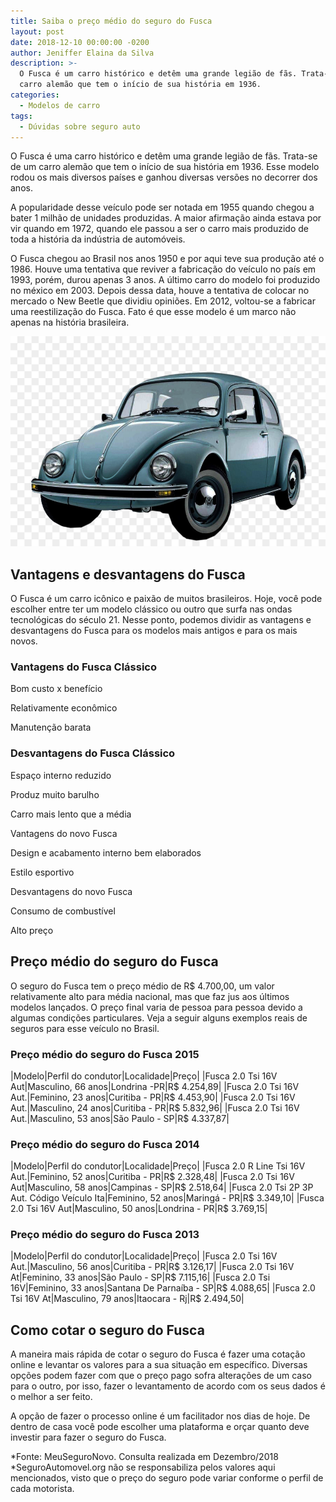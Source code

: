 ```yaml
---
title: Saiba o preço médio do seguro do Fusca
layout: post
date: 2018-12-10 00:00:00 -0200
author: Jeniffer Elaina da Silva
description: >-
  O Fusca é um carro histórico e detêm uma grande legião de fãs. Trata-se de um
  carro alemão que tem o início de sua história em 1936.
categories:
  - Modelos de carro
tags:
  - Dúvidas sobre seguro auto
---
```


O Fusca &eacute; uma carro hist&oacute;rico e det&ecirc;m uma grande legi&atilde;o de f&atilde;s. Trata-se de um carro alem&atilde;o que tem o in&iacute;cio de sua hist&oacute;ria em 1936. Esse modelo rodou os mais diversos pa&iacute;ses e ganhou diversas vers&otilde;es no decorrer dos anos.

A popularidade desse ve&iacute;culo pode ser notada em 1955 quando chegou a bater 1 milh&atilde;o de unidades produzidas. A maior afirma&ccedil;&atilde;o ainda estava por vir quando em 1972, quando ele passou a ser o carro mais produzido de toda a hist&oacute;ria da ind&uacute;stria de autom&oacute;veis.

O Fusca chegou ao Brasil nos anos 1950 e por aqui teve sua produ&ccedil;&atilde;o at&eacute; o 1986. Houve uma tentativa que reviver a fabrica&ccedil;&atilde;o do ve&iacute;culo no pa&iacute;s em 1993, por&eacute;m, durou apenas 3 anos. A &uacute;ltimo carro do modelo foi produzido no m&eacute;xico em 2003. Depois dessa data, houve a tentativa de colocar no mercado o New Beetle que dividiu opini&otilde;es. Em 2012, voltou-se a fabricar uma reestiliza&ccedil;&atilde;o do Fusca. Fato &eacute; que esse modelo &eacute; um marco n&atilde;o apenas na hist&oacute;ria brasileira.

![Saiba o preço médio do seguro do Fusca](/uploads/saiba-o-preco-medio-do-seguro-do-fusca.jpg "Saiba o preço médio do seguro do Fusca")

## Vantagens e desvantagens do Fusca

O Fusca &eacute; um carro ic&ocirc;nico e paix&atilde;o de muitos brasileiros. Hoje, voc&ecirc; pode escolher entre ter um modelo cl&aacute;ssico ou outro que surfa nas ondas tecnol&oacute;gicas do s&eacute;culo 21. Nesse ponto, podemos dividir as vantagens e desvantagens do Fusca para os modelos mais antigos e para os mais novos.

### Vantagens do Fusca Cl&aacute;ssico

Bom custo x benef&iacute;cio

Relativamente econ&ocirc;mico

Manuten&ccedil;&atilde;o barata

### Desvantagens do Fusca Cl&aacute;ssico

Espa&ccedil;o interno reduzido

Produz muito barulho

Carro mais lento que a m&eacute;dia

Vantagens do novo Fusca

Design e acabamento interno bem elaborados

Estilo esportivo

Desvantagens do novo Fusca

Consumo de combust&iacute;vel

Alto pre&ccedil;o

## Pre&ccedil;o m&eacute;dio do seguro do Fusca

O seguro do Fusca tem o pre&ccedil;o m&eacute;dio de R$ 4.700,00, um valor relativamente alto para m&eacute;dia nacional, mas que faz jus aos &uacute;ltimos modelos lan&ccedil;ados. O pre&ccedil;o final varia de pessoa para pessoa devido a algumas condi&ccedil;&otilde;es particulares. Veja a seguir alguns exemplos reais de seguros para esse ve&iacute;culo no Brasil.

### Pre&ccedil;o m&eacute;dio do seguro do Fusca 2015

|Modelo|Perfil do condutor|Localidade|Pre&ccedil;o|
|Fusca 2.0 Tsi 16V Aut|Masculino, 66 anos|Londrina -PR|R$ 4.254,89|
|Fusca 2.0 Tsi 16V Aut.|Feminino, 23 anos|Curitiba - PR|R$ 4.453,90|
|Fusca 2.0 Tsi 16V Aut.|Masculino, 24 anos|Curitiba - PR|R$ 5.832,96|
|Fusca 2.0 Tsi 16V Aut.|Masculino, 53 anos|S&atilde;o Paulo - SP|R$ 4.337,87|

### Pre&ccedil;o m&eacute;dio do seguro do Fusca 2014

|Modelo|Perfil do condutor|Localidade|Pre&ccedil;o|
|Fusca 2.0 R Line Tsi 16V Aut.|Feminino, 52 anos|Curitiba - PR|R$ 2.328,48|
|Fusca 2.0 Tsi 16V Aut|Masculino, 58 anos|Campinas - SP|R$ 2.518,64|
|Fusca 2.0 Tsi 2P 3P Aut. C&oacute;digo Ve&iacute;culo Ita|Feminino, 52 anos|Maring&aacute; - PR|R$ 3.349,10|
|Fusca 2.0 Tsi 16V Aut|Masculino, 50 anos|Londrina - PR|R$ 3.769,15|

### Pre&ccedil;o m&eacute;dio do seguro do Fusca 2013

|Modelo|Perfil do condutor|Localidade|Pre&ccedil;o|
|Fusca 2.0 Tsi 16V Aut.|Masculino, 56 anos|Curitiba - PR|R$ 3.126,17|
|Fusca 2.0 Tsi 16V At|Feminino, 33 anos|S&atilde;o Paulo - SP|R$ 7.115,16|
|Fusca 2.0 Tsi 16V|Feminino, 33 anos|Santana De Parna&iacute;ba - SP|R$ 4.088,65|
|Fusca 2.0 Tsi 16V At|Masculino, 79 anos|Itaocara - Rj|R$ 2.494,50|

## Como cotar o seguro do Fusca

A maneira mais r&aacute;pida de cotar o seguro do Fusca &eacute; fazer uma cota&ccedil;&atilde;o online e levantar os valores para a sua situa&ccedil;&atilde;o em espec&iacute;fico. Diversas op&ccedil;&otilde;es podem fazer com que o pre&ccedil;o pago sofra altera&ccedil;&otilde;es de um caso para o outro, por isso, fazer o levantamento de acordo com os seus dados &eacute; o melhor a ser feito.

A op&ccedil;&atilde;o de fazer o processo online &eacute; um facilitador nos dias de hoje. De dentro de casa voc&ecirc; pode escolher uma plataforma e or&ccedil;ar quanto deve investir para fazer o seguro do Fusca.

\*Fonte: MeuSeguroNovo. Consulta realizada em Dezembro/2018<br>\*SeguroAutomovel.org n&atilde;o se responsabiliza pelos valores aqui mencionados, visto que o pre&ccedil;o do seguro pode variar conforme o perfil de cada motorista.